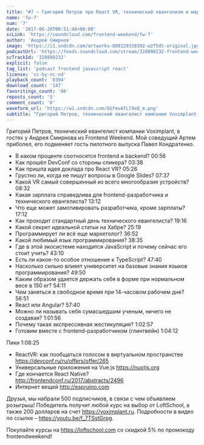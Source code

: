 ```yaml
---
title: "#7 – Григорий Петров про React VR, технический евангелизм и маркетинг"
name: 'fw-7'
num: '7'
date: '2017-06-20T00:51:48+00:00'
scLink: 'https://soundcloud.com/frontend-weekend/fw-7'
author: 'Андрей Смирнов'
image: 'https://i1.sndcdn.com/artworks-000229338392-w2f5dt-original.jpg'
podcastUrl: 'https://feeds.soundcloud.com/stream/328898232-frontend-weekend-fw-7.m4a'
scTrackId: '328898232'
explicit: false
tag_list: 'podcast frontend javascript react'
license: 'cc-by-nc-nd'
playback_count: '8394'
download_count: '147'
favoritings_count: '86'
reposts_count: '5'
comment_count: '6'
waveform_url: 'https://w1.sndcdn.com/GGfmvAfLl9eQ_m.png'
subtitle: "Григорий Петров, технический евангелист компании Voximplant, в гостях у Андрея Смирнова из Frontend Weekend. Мой соведущий Артем приболел, его подменяет гость пилотного выпуска Павел Кондратенко."
---
```

Григорий Петров, технический евангелист компании Voximplant, в гостях у Андрея Смирнова из Frontend Weekend. Мой соведущий Артем приболел, его подменяет гость пилотного выпуска Павел Кондратенко.

- В каком проценте соотносятся frontend и backend? <timecode sec="56">00:56</timecode>
- Как прошёл DevConf со стороны спикера? <timecode sec="218">03:38</timecode>
- Как пришла идея доклада про React VR? <timecode sec="326">05:26</timecode>
- Грустно ли, когда не пишут вопросы в Google Slides? <timecode sec="457">07:37</timecode>
- Какой VR самый совершенный из всего многообразия устройств? <timecode sec="512">08:32</timecode>
- Какая зарплата справедлива для frontend-разработчика и технического евангелиста? <timecode sec="792">13:12</timecode>
- Что еще может замотивировать разработчика, кроме зарплаты? <timecode sec="1032">17:12</timecode>
- Как проходит стандартный день технического евангелиста? <timecode sec="1156">19:16</timecode>
- Какой секрет идеальной статьи на Хабре? <timecode sec="1519">25:19</timecode>
- Программирует ли всё еще маркетолог? <timecode sec="2212">36:52</timecode>
- Какой любимый язык программирования? <timecode sec="2315">38:35</timecode>
- Где в этой экосистеме находится JavaScript и почему сейчас его стоит учить? <timecode sec="2590">43:10</timecode>
- Есть ли какое-то особое отношение к TypeScript? <timecode sec="2860">47:40</timecode>
- Насколько сильно влияет университет на базовые знания языков программирования? <timecode sec="2990">49:50</timecode>
- Каким образом удается держать себя в форме при нормальном весе в 150 кг? <timecode sec="3251">54:11</timecode>
- Чем заняться в свободное время при 14-часовом рабочем дне? <timecode sec="3411">56:51</timecode>
- React или Angular? <timecode sec="3460">57:40</timecode>
- Можно ли называть себя сумасшедшим ученым, ничего не создавая? <timecode sec="3716">1:01:56</timecode>
- Почему такая экспрессивная жестикуляция? <timecode sec="3777">1:02:57</timecode>
- Готовим вместе с frontend-разработчиком (глинтвейн) <timecode sec="3852">1:04:12</timecode>

Пики <timecode sec="4105">1:08:25</timecode>
- ReactVR: как пообщаться голосом в виртуальном пространстве https://devconf.ru/ru/offers/offer/265
- Универсальные приложения на Vue.js https://nuxtjs.org
- Где кончается React Native? http://frontendconf.ru/2017/abstracts/2496
- Интернет вещей http://espruino.com

Друзья, мы набрали 500 подписчиков, в связи с чем объявляем розыгрыш! Победитель получит любой курс на выбор от LoftSchool, а также 200 долларов на счет https://voximplant.ru. Подробности в видео по ссылке – https://youtu.be/f_7TSstGrpg. 

Покупайте курсы на https://loftschool.com со скидкой 5% по промокоду frontendweekend!